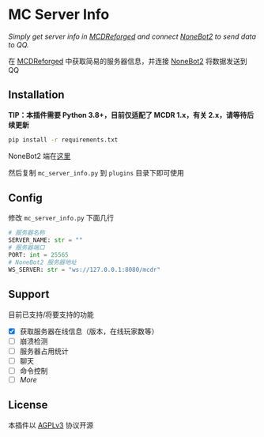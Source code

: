 # MC Server Info

*Simply get server info in [MCDReforged](https://github.com/Fallen-Breath/MCDReforged) and connect [NoneBot2](https://github.com/nonebot/nonebot2) to send data to QQ.*

在 [MCDReforged](https://github.com/Fallen-Breath/MCDReforged) 中获取简易的服务器信息，并连接 [NoneBot2](https://github.com/nonebot/nonebot2) 将数据发送到 QQ

## Installation

**TIP：本插件需要 Python 3.8+，目前仅适配了 MCDR 1.x，有关 2.x，请等待后续更新**

```bash
pip install -r requirements.txt
```

NoneBot2 端在[这里](https://github.com/LightTownProject/mc-server-info-bot)

然后复制 `mc_server_info.py` 到 `plugins` 目录下即可使用

## Config

修改 `mc_server_info.py` 下面几行

```python
# 服务器名称
SERVER_NAME: str = ""
# 服务器端口
PORT: int = 25565
# NoneBot2 服务器地址
WS_SERVER: str = "ws://127.0.0.1:8080/mcdr"
```

## Support

目前已支持/将要支持的功能

- [x] 获取服务器在线信息（版本，在线玩家数等）
- [ ] 崩溃检测
- [ ] 服务器占用统计
- [ ] 聊天
- [ ] 命令控制
- [ ] *More*

## License

本插件以 [AGPLv3](./LICENSE) 协议开源